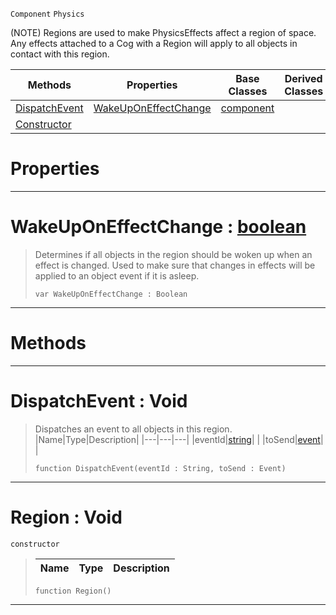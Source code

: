  `Component` `Physics`



(NOTE) Regions are used to make PhysicsEffects affect a region of space. Any effects attached to a Cog with a Region will apply to all objects in contact with this region.

|Methods|Properties|Base Classes|Derived Classes|
|---|---|---|---|
|[ DispatchEvent](region.md#dispatchevent-void)|[ WakeUpOnEffectChange](region.md#wakeuponeffectchange-zer)|[component](component.md)| |
|[ Constructor](region.md#region-void)| | | |


 #  Properties


---  
 #  WakeUpOnEffectChange : [boolean](../nada_base_types/boolean.md)

> Determines if all objects in the region should be woken up when an effect is changed. Used to make sure that changes in effects will be applied to an object event if it is asleep.
> ```TS:Nada
> var WakeUpOnEffectChange : Boolean


---  
 #  Methods


---  
 #  DispatchEvent : Void

> Dispatches an event to all objects in this region.
> |Name|Type|Description|
> |---|---|---|
> |eventId|[string](../nada_base_types/string.md)| |
> |toSend|[event](event.md)| |
> ```TS:Nada
> function DispatchEvent(eventId : String, toSend : Event)
> ``` 


---  
 #  Region : Void

 `constructor`

> 
> |Name|Type|Description|
> |---|---|---|
> ```TS:Nada
> function Region()
> ``` 


---  
 

 